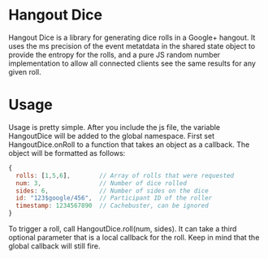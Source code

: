 Hangout Dice
============

Hangout Dice is a library for generating dice rolls in a Google+ hangout. It uses the ms precision of the event metatdata in the shared state object to provide the entropy for the rolls, and a pure JS random number implementation to allow all connected clients see the same results for any given roll.

Usage
=====

Usage is pretty simple.  After you include the js file, the variable HangoutDice will be added to the global namespace. First set HangoutDice.onRoll to a function that takes an object as a callback.  The object will be formatted as follows:
```javascript
{
  rolls: [1,5,6],        // Array of rolls that were requested
  num: 3,                // Number of dice rolled
  sides: 6,              // Number of sides on the dice
  id: "123$google/456",  // Participant ID of the roller
  timestamp: 1234567890  // Cachebuster, can be ignored
}
```

To trigger a roll, call HangoutDice.roll(num, sides).  It can take a third optional parameter that is a local callback for the roll.  Keep in mind that the global callback will still fire. 
